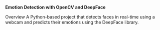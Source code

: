 **Emotion Detection with OpenCV and DeepFace**

Overview
A Python-based project that detects faces in real-time using a webcam and predicts their emotions using the DeepFace library.
